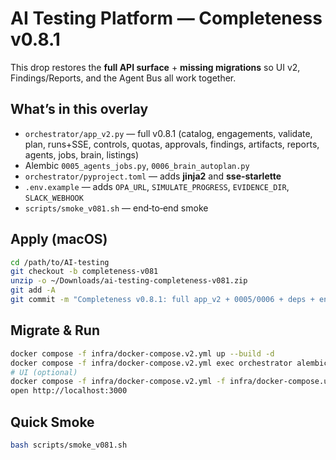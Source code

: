 # AI Testing Platform — Completeness v0.8.1

This drop restores the **full API surface** + **missing migrations** so UI v2, Findings/Reports, and the Agent Bus all work together.

## What’s in this overlay
- `orchestrator/app_v2.py` — full v0.8.1 (catalog, engagements, validate, plan, runs+SSE, controls, quotas, approvals, findings, artifacts, reports, agents, jobs, brain, listings)
- Alembic `0005_agents_jobs.py`, `0006_brain_autoplan.py`
- `orchestrator/pyproject.toml` — adds **jinja2** and **sse-starlette**
- `.env.example` — adds `OPA_URL`, `SIMULATE_PROGRESS`, `EVIDENCE_DIR`, `SLACK_WEBHOOK`
- `scripts/smoke_v081.sh` — end‑to‑end smoke

## Apply (macOS)
```bash
cd /path/to/AI-testing
git checkout -b completeness-v081
unzip -o ~/Downloads/ai-testing-completeness-v081.zip
git add -A
git commit -m "Completeness v0.8.1: full app_v2 + 0005/0006 + deps + env"
```

## Migrate & Run
```bash
docker compose -f infra/docker-compose.v2.yml up --build -d
docker compose -f infra/docker-compose.v2.yml exec orchestrator alembic upgrade head
# UI (optional)
docker compose -f infra/docker-compose.v2.yml -f infra/docker-compose.ui.yml up --build -d ui
open http://localhost:3000
```

## Quick Smoke
```bash
bash scripts/smoke_v081.sh
```
